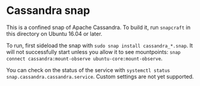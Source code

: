 # Cassandra snap

This is a confined snap of Apache Cassandra. To build it, run `snapcraft` in this directory on Ubuntu 16.04 or later.

To run, first sideload the snap with `sudo snap install cassandra_*.snap`. It will not successfully start unless you allow it to see mountpoints: `snap connect cassandra:mount-observe ubuntu-core:mount-observe`.

You can check on the status of the service with `systemctl status snap.cassandra.cassandra.service`. Custom settings are not yet supported.
